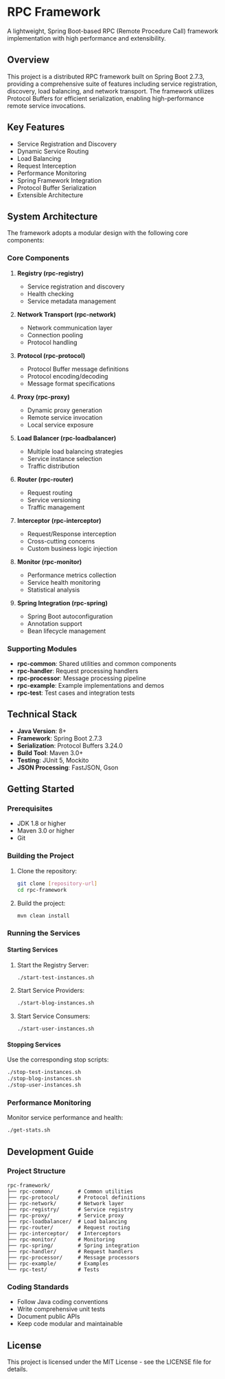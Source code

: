 # RPC Framework

A lightweight, Spring Boot-based RPC (Remote Procedure Call) framework implementation with high performance and extensibility.

## Overview

This project is a distributed RPC framework built on Spring Boot 2.7.3, providing a comprehensive suite of features including service registration, discovery, load balancing, and network transport. The framework utilizes Protocol Buffers for efficient serialization, enabling high-performance remote service invocations.

## Key Features

- Service Registration and Discovery
- Dynamic Service Routing
- Load Balancing
- Request Interception
- Performance Monitoring
- Spring Framework Integration
- Protocol Buffer Serialization
- Extensible Architecture

## System Architecture

The framework adopts a modular design with the following core components:

### Core Components

1. **Registry (rpc-registry)**
   - Service registration and discovery
   - Health checking
   - Service metadata management

2. **Network Transport (rpc-network)**
   - Network communication layer
   - Connection pooling
   - Protocol handling

3. **Protocol (rpc-protocol)**
   - Protocol Buffer message definitions
   - Protocol encoding/decoding
   - Message format specifications

4. **Proxy (rpc-proxy)**
   - Dynamic proxy generation
   - Remote service invocation
   - Local service exposure

5. **Load Balancer (rpc-loadbalancer)**
   - Multiple load balancing strategies
   - Service instance selection
   - Traffic distribution

6. **Router (rpc-router)**
   - Request routing
   - Service versioning
   - Traffic management

7. **Interceptor (rpc-interceptor)**
   - Request/Response interception
   - Cross-cutting concerns
   - Custom business logic injection

8. **Monitor (rpc-monitor)**
   - Performance metrics collection
   - Service health monitoring
   - Statistical analysis

9. **Spring Integration (rpc-spring)**
   - Spring Boot autoconfiguration
   - Annotation support
   - Bean lifecycle management

### Supporting Modules

- **rpc-common**: Shared utilities and common components
- **rpc-handler**: Request processing handlers
- **rpc-processor**: Message processing pipeline
- **rpc-example**: Example implementations and demos
- **rpc-test**: Test cases and integration tests

## Technical Stack

- **Java Version**: 8+
- **Framework**: Spring Boot 2.7.3
- **Serialization**: Protocol Buffers 3.24.0
- **Build Tool**: Maven 3.0+
- **Testing**: JUnit 5, Mockito
- **JSON Processing**: FastJSON, Gson

## Getting Started

### Prerequisites

- JDK 1.8 or higher
- Maven 3.0 or higher
- Git

### Building the Project

1. Clone the repository:
   ```bash
   git clone [repository-url]
   cd rpc-framework
   ```

2. Build the project:
   ```bash
   mvn clean install
   ```

### Running the Services

#### Starting Services

1. Start the Registry Server:
   ```bash
   ./start-test-instances.sh
   ```

2. Start Service Providers:
   ```bash
   ./start-blog-instances.sh
   ```

3. Start Service Consumers:
   ```bash
   ./start-user-instances.sh
   ```

#### Stopping Services

Use the corresponding stop scripts:
```bash
./stop-test-instances.sh
./stop-blog-instances.sh
./stop-user-instances.sh
```

### Performance Monitoring

Monitor service performance and health:
```bash
./get-stats.sh
```

## Development Guide

### Project Structure
```
rpc-framework/
├── rpc-common/        # Common utilities
├── rpc-protocol/      # Protocol definitions
├── rpc-network/       # Network layer
├── rpc-registry/      # Service registry
├── rpc-proxy/         # Service proxy
├── rpc-loadbalancer/  # Load balancing
├── rpc-router/        # Request routing
├── rpc-interceptor/   # Interceptors
├── rpc-monitor/       # Monitoring
├── rpc-spring/        # Spring integration
├── rpc-handler/       # Request handlers
├── rpc-processor/     # Message processors
├── rpc-example/       # Examples
└── rpc-test/          # Tests
```

### Coding Standards

- Follow Java coding conventions
- Write comprehensive unit tests
- Document public APIs
- Keep code modular and maintainable

## License

This project is licensed under the MIT License - see the LICENSE file for details.
